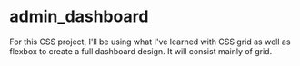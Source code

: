 # admin_dashboard
For this CSS project, I'll be using what I've learned with CSS grid as well as flexbox to create a 
full dashboard design. It will consist mainly of grid. 
